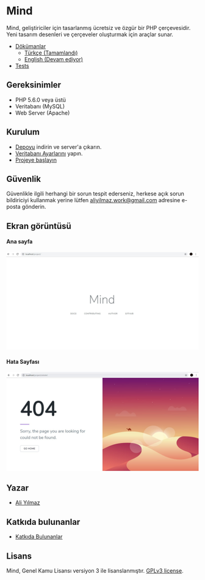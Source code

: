 ﻿﻿
# Mind

Mind, geliştiriciler için tasarlanmış ücretsiz ve özgür bir PHP çerçevesidir. Yeni tasarım desenleri ve çerçeveler oluşturmak için araçlar sunar.
 

* [Dökümanlar](https://github.com/aliyilmaz/Mind/tree/master/docs) 
  * [Türkçe (Tamamlandı)](https://github.com/aliyilmaz/Mind/tree/master/docs/tr-readme.md) 
  * [English (Devam ediyor)](https://github.com/aliyilmaz/Mind/tree/master/docs/en-readme.md) 
* [Tests](https://github.com/aliyilmaz/Mind/tree/master/tests) 

## Gereksinimler

* PHP 5.6.0 veya üstü
* Veritabanı (MySQL)
* Web Server (Apache)

## Kurulum

  * [Depoyu](https://github.com/aliyilmaz/Mind/archive/master.zip) indirin ve server'a çıkarın.
  * [Veritabanı Ayarlarını](https://github.com/aliyilmaz/Mind/blob/master/docs/tr-readme.md#veritaban%C4%B1-ayarlar%C4%B1) yapın.
  * [Projeye başlayın](https://github.com/aliyilmaz/Mind/blob/master/docs/tr-readme.md#kurulum)


## Güvenlik

Güvenlikle ilgili herhangi bir sorun tespit ederseniz, herkese açık sorun bildiriciyi kullanmak yerine lütfen aliyilmaz.work@gmail.com adresine e-posta gönderin.

## Ekran görüntüsü

#### Ana sayfa
[![Main](screenshots/main.jpg)](https://github.com/aliyilmaz/Mind)

#### Hata Sayfası
[![Main](screenshots/error.jpg)](https://github.com/aliyilmaz/Mind)

## Yazar

- [Ali Yılmaz](https://github.com/aliyilmaz)

## Katkıda bulunanlar

- [Katkıda Bulunanlar](../../contributors)

## Lisans

Mind, Genel Kamu Lisansı versiyon 3 ile lisanslanmıştır. [GPLv3 license](license.md).
